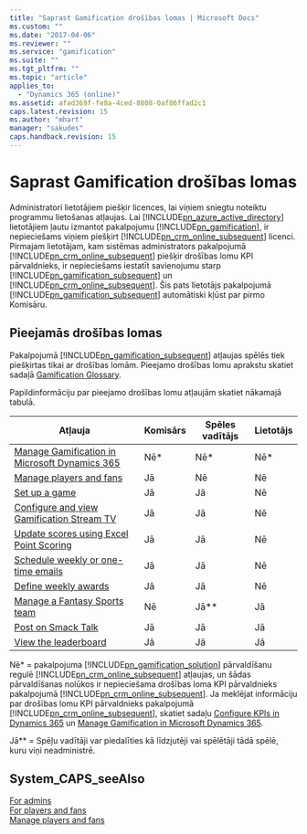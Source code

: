 ```yaml
---
title: "Saprast Gamification drošības lomas | Microsoft Docs"
ms.custom: ""
ms.date: "2017-04-06"
ms.reviewer: ""
ms.service: "gamification"
ms.suite: ""
ms.tgt_pltfrm: ""
ms.topic: "article"
applies_to: 
  - "Dynamics 365 (online)"
ms.assetid: afad369f-fe8a-4ced-8808-0af86ffad2c1
caps.latest.revision: 15
ms.author: "mhart"
manager: "sakudes"
caps.handback.revision: 15
---
```

# Saprast Gamification drošības lomas
Administratori lietotājiem piešķir licences, lai viņiem sniegtu noteiktu programmu lietošanas atļaujas. Lai [!INCLUDE[pn_azure_active_directory](../gamification/includes/pn-azure-active-directory-md.md)] lietotājiem ļautu izmantot pakalpojumu [!INCLUDE[pn_gamification](../gamification/includes/pn-gamification-md.md)], ir nepieciešams viņiem piešķirt [!INCLUDE[pn_crm_online_subsequent](../gamification/includes/pn-crm-online-subsequent-md.md)] licenci. Pirmajam lietotājam, kam sistēmas administrators pakalpojumā [!INCLUDE[pn_crm_online_subsequent](../gamification/includes/pn-crm-online-subsequent-md.md)] piešķir drošības lomu KPI pārvaldnieks, ir nepieciešams iestatīt savienojumu starp [!INCLUDE[pn_gamification_subsequent](../gamification/includes/pn-gamification-subsequent-md.md)] un [!INCLUDE[pn_crm_online_subsequent](../gamification/includes/pn-crm-online-subsequent-md.md)]. Šis pats lietotājs pakalpojumā [!INCLUDE[pn_gamification_subsequent](../gamification/includes/pn-gamification-subsequent-md.md)] automātiski kļūst par pirmo Komisāru.  
  
## Pieejamās drošības lomas  
 Pakalpojumā [!INCLUDE[pn_gamification_subsequent](../gamification/includes/pn-gamification-subsequent-md.md)] atļaujas spēlēs tiek piešķirtas tikai ar drošības lomām. Pieejamo drošības lomu aprakstu skatiet sadaļā [Gamification Glossary](http://msdn.microsoft.com/lv-lv/10c6a538-985a-4ea2-b8d9-4efc67f7363f).  
  
 Papildinformāciju par pieejamo drošības lomu atļaujām skatiet nākamajā tabulā.  
  
|Atļauja|Komisārs|Spēles vadītājs|Lietotājs|  
|-------------|--------------|---------------------|---------------|  
|[Manage Gamification in Microsoft Dynamics 365](http://msdn.microsoft.com/lv-lv/cff88aa0-01a3-4cd7-adcf-8d4b8dec9f20)|Nē\*|Nē\*|Nē\*|  
|[Manage players and fans](http://msdn.microsoft.com/lv-lv/4df5e61b-0d7b-4cef-b741-14bed0637756)|Jā|Nē|Nē|  
|[Set up a game](http://msdn.microsoft.com/lv-lv/ec71f8e3-5cc9-4941-8067-5bf8e1081da9)|Jā|Jā|Nē|  
|[Configure and view Gamification Stream TV](http://msdn.microsoft.com/lv-lv/31346f85-42c9-4675-a8dd-062da7b94d4f)|Jā|Jā|Nē|  
|[Update scores using Excel Point Scoring](http://msdn.microsoft.com/lv-lv/1c58f29f-95df-4b2d-b0c4-56cea45bf196)|Jā|Jā|Nē|  
|[Schedule weekly or one\-time emails](http://msdn.microsoft.com/lv-lv/1e93e7a0-a0f6-4817-a361-a173df8fc74b)|Jā|Jā|Nē|  
|[Define weekly awards](http://msdn.microsoft.com/lv-lv/f34678ce-1037-4788-8394-f83866583c3c)|Jā|Jā|Nē|  
|[Manage a Fantasy Sports team](http://msdn.microsoft.com/lv-lv/ce3d8906-0c19-4aac-aba6-e9385a21f18d)|Nē|Jā\*\*|Jā|  
|[Post on Smack Talk](http://msdn.microsoft.com/lv-lv/958c8d0d-d57e-492b-bb83-1594c4d1a984)|Jā|Jā|Jā|  
|[View the leaderboard](http://msdn.microsoft.com/lv-lv/088b9a63-9cda-4e45-80b6-5482ac81147b)|Jā|Jā|Jā|  
  
 Nē\* \= pakalpojuma [!INCLUDE[pn_gamification_solution](../gamification/includes/pn-gamification-solution-md.md)] pārvaldīšanu regulē [!INCLUDE[pn_crm_online_subsequent](../gamification/includes/pn-crm-online-subsequent-md.md)] atļaujas, un šādas pārvaldīšanas nolūkos ir nepieciešama drošības loma KPI pārvaldnieks pakalpojumā [!INCLUDE[pn_crm_online_subsequent](../gamification/includes/pn-crm-online-subsequent-md.md)].  Ja meklējat informāciju par drošības lomu KPI pārvaldnieks pakalpojumā [!INCLUDE[pn_crm_online_subsequent](../gamification/includes/pn-crm-online-subsequent-md.md)], skatiet sadaļu [Configure KPIs in Dynamics 365](http://msdn.microsoft.com/lv-lv/b0c9af15-5cdf-4f8b-838c-49bf5dd50b6b) un [Manage Gamification in Microsoft Dynamics 365](http://msdn.microsoft.com/lv-lv/cff88aa0-01a3-4cd7-adcf-8d4b8dec9f20).  
  
 Jā\*\* \= Spēļu vadītāji var piedalīties kā līdzjutēji vai spēlētāji tādā spēlē, kuru viņi neadministrē.  
  
## System_CAPS_seeAlso  
 [For admins](http://msdn.microsoft.com/lv-lv/9cbe15a2-8239-4601-8af2-50a92c28f81f)   
 [For players and fans](http://msdn.microsoft.com/lv-lv/4aa06e76-6c87-424e-9068-58e706ddd7f9)   
 [Manage players and fans](http://msdn.microsoft.com/lv-lv/4df5e61b-0d7b-4cef-b741-14bed0637756)
